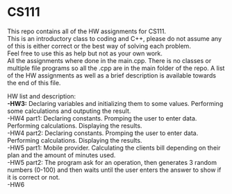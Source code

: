 # CS111

This repo contains all of the HW assignments for CS111.  
This is an introductory class to coding and C++, please do not assume any of this is either correct or the best way of solving each problem.   
Feel free to use this as help but not as your own work.  
All the assignments where done in the main.cpp. There is no classes or multiple file programs so all the .cpp are in the main folder of the repo.
A list of the HW assignments as well as a brief description is available towards the end of this file.  
  
    
      
HW list and description:  
<b>-HW3:</b> Declaring variables and initializing them to some values. Performing some calculations and outputing the result.  
-HW4 part1: Declaring constants. Promping the user to enter data. Performing calculations. Displaying the results.  
-HW4 part2: Declaring constants. Promping the user to enter data. Performing calculations. Displaying the results.  
-HW5 part1: Mobile provider. Calculating the clients bill depending on their plan and the amount of minutes used.  
-HW5 part2: The program ask for an operation, then generates 3 random numbers (0-100) and then waits until the user enters the answer to show if it is correct or not.  
-HW6 
